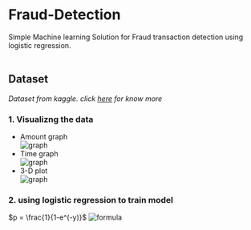 # Fraud-Detection
Simple Machine learning Solution for Fraud transaction detection using logistic regression. 
</br></br>
## Dataset
*Dataset from kaggle. click [here](https://www.kaggle.com/mlg-ulb/creditcardfraud) for know more* </br>

### 1. Visualizng the data

*  Amount graph</br>
   ![graph](https://github.com/raita0100/Fraud-Detection/blob/master/Images/AmountvsClass.png)
*  Time graph</br>
   ![graph](https://github.com/raita0100/Fraud-Detection/blob/master/Images/TimevsClass.png)
*  3-D plot</br>
   ![graph](https://github.com/raita0100/Fraud-Detection/blob/master/Images/3D-map.png)
   </br>
### 2. using logistic regression to train model
$p = \frac{1}{1-e^(-y)}$
![formula](https://github.com/raita0100/Fraud-Detection/blob/master/Images/content_lr_2.png)
